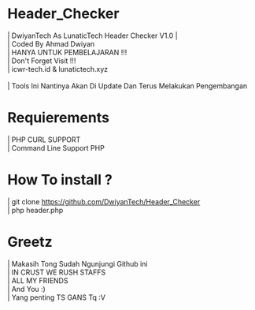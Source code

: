 # Header_Checker
|  DwiyanTech As LunaticTech Header Checker V1.0 |  
|  Coded By Ahmad Dwiyan 
<br>| HANYA UNTUK PEMBELAJARAN !!!
<br>|  Don't Forget Visit !!! 
<br>|  icwr-tech.id & lunatictech.xyz                 
<br>|  Tools Ini Nantinya Akan Di Update Dan Terus Melakukan Pengembangan

# Requierements 
| PHP CURL SUPPORT
<br>| Command Line Support PHP 

# How To install ?
| git clone https://github.com/DwiyanTech/Header_Checker
<br>| php header.php <URL> 

# Greetz
| Makasih Tong Sudah Ngunjungi Github ini 
<br> | IN CRUST WE RUSH STAFFS
<br> | ALL MY FRIENDS
<br> | And You :) 
<br> | Yang penting TS GANS Tq :V 
